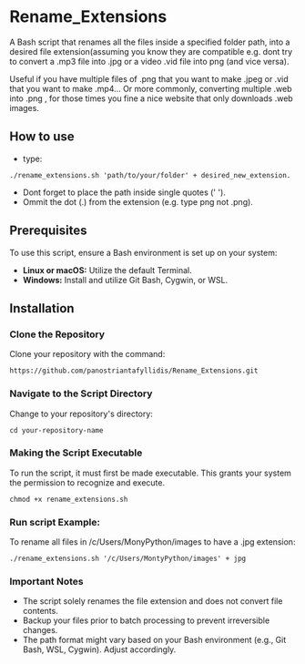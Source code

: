 # Rename_Extensions
A Bash script that renames all the files inside a specified folder path, into a desired file extension(assuming you know they are compatible e.g. dont try to convert a .mp3 file into .jpg or a video .vid file into png (and vice versa).

Useful if you have multiple files of .png that you want to make .jpeg or .vid that you want to make .mp4...
Or more commonly, converting multiple .web into .png , for those times you fine a nice website that only downloads .web images.


## How to use

- type: 
``` 
./rename_extensions.sh 'path/to/your/folder' + desired_new_extension.
```
- Dont forget to place the path inside single quotes (' ').
- Ommit the dot (.) from the extension  (e.g. type png not .png).


## Prerequisites

To use this script, ensure a Bash environment is set up on your system:

- **Linux or macOS:** Utilize the default Terminal.
- **Windows:** Install and utilize Git Bash, Cygwin, or WSL.

## Installation

### Clone the Repository

Clone your repository with the command:
```
https://github.com/panostriantafyllidis/Rename_Extensions.git
```

### Navigate to the Script Directory

Change to your repository's directory:
```
cd your-repository-name
```

### Making the Script Executable

To run the script, it must first be made executable. This grants your system the permission to recognize and execute.
```
chmod +x rename_extensions.sh
```

### Run script Example:

To rename all files in /c/Users/MonyPython/images to have a .jpg extension:
```
./rename_extensions.sh '/c/Users/MontyPython/images' + jpg
```

### Important Notes

- The script solely renames the file extension and does not convert file contents.
- Backup your files prior to batch processing to prevent irreversible changes.
- The path format might vary based on your Bash environment (e.g., Git Bash, WSL, Cygwin). Adjust accordingly.